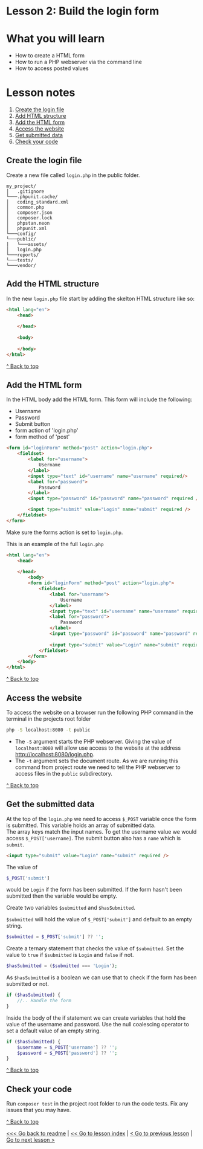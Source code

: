 # Lesson 2: Build the login form

# What you will learn
- How to create a HTML form
- How to run a PHP webserver via the command line
- How to access posted values

# Lesson notes

1. [Create the login file](lesson_2.md#create-the-login-file)
2. [Add HTML structure](lesson_2.md#add-the-html-structure)
3. [Add the HTML form](lesson_2.md#add-the-html-form)
4. [Access the website](lesson_2.md#access-the-website)
5. [Get submitted data](lesson_2.md#get-the-submitted-data)
6. [Check your code](lesson_2.md#check-your-code)

## Create the login file

Create a new file called `login.php` in the public folder.
```
my_project/
│   .gitignore
└───.phpunit.cache/
│   coding_standard.xml
│   common.php
│   composer.json
│   composer.lock
│   phpstan.neon
│   phpunit.xml
└───config/
└───public/
|   └───assets/
│   login.php
└───reports/
└───tests/
└───vendor/
```

## Add the HTML structure

In the new `login.php` file start by adding the skelton HTML structure like so:

```html
<html lang="en">
    <head>
        
    </head>
    
    <body>
    
    </body>
</html>
```

[^ Back to top](lesson_2.md#what-you-will-learn)

## Add the HTML form
In the HTML body add the HTML form. This form will include the following:
- Username
- Password
- Submit button
- form action of 'login.php'
- form method of 'post'
```html
<form id="loginForm" method="post" action="login.php">
    <fieldset>
        <label for="username">
            Username
        </label>
        <input type="text" id="username" name="username" required/>
        <label for="password">
            Password
        </label>
        <input type="password" id="password" name="password" required />

        <input type="submit" value="Login" name="submit" required />
    </fieldset>
</form>
```
Make sure the forms action is set to `login.php`.

This is an example of the full `login.php`
```html
<html lang="en">
    <head>
    
    </head>
        <body>
        <form id="loginForm" method="post" action="login.php">
            <fieldset>
                <label for="username">
                    Username
                </label>
                <input type="text" id="username" name="username" required/>
                <label for="password">
                    Password
                </label>
                <input type="password" id="password" name="password" required />
        
                <input type="submit" value="Login" name="submit" required />
            </fieldset>
        </form>
    </body>
</html>
```

[^ Back to top](lesson_2.md#what-you-will-learn)

## Access the website
To access the website on a browser run the following PHP command in the terminal in the projects root folder
```bash
php -S localhost:8080 -t public
```

- The `-S` argument starts the PHP webserver.  Giving the value of `localhost:8080` will allow use access to the website at the address [http://localhost:8080/login.php](http://localhost:8080/login.php).
- The `-t` argument sets the document route.  As we are running this command from project route we need to tell the PHP webserver to access files in the `public` subdirectory.

[^ Back to top](lesson_2.md#what-you-will-learn)

## Get the submitted data
At the top of the `login.php` we need to access `$_POST` variable once the form is submitted.  This variable holds an array of submitted data.  
The array keys match the input names.  To get the username value we would access `$_POST['username]`.
The submit button also has a `name` which is `submit`.
```html
<input type="submit" value="Login" name="submit" required />
```
The value of 
```php 
$_POST['submit']
``` 
would be `Login`  if the form has been submitted.
If the form hasn't been submitted then the variable would be empty.

Create two variables `$submitted` and `$hasSubmitted`.

`$submitted` will hold the value of `$_POST['submit']` and default to an empty string.
```php
$submitted = $_POST['submit'] ?? '';
```
Create a ternary statement that checks the value of `$submitted`. Set the value to `true` if `$submitted` is `Login` and `false` if not.
```php
$hasSubmitted = ($submitted === 'Login');
```

As `$hasSubmitted` is a boolean we can use that to check if the form has been submitted or not.

```php
if ($hasSubmitted) {
    //.. Handle the form
}
```
Inside the body of the if statement we can create variables that hold the value of the username and password.
Use the null coalescing operator to set a default value of an empty string.
```php
if ($hasSubmitted) {
    $username = $_POST['username'] ?? '';
    $password = $_POST['password'] ?? '';
}
```
[^ Back to top](lesson_2.md#what-you-will-learn)

## Check your code
Run `composer test` in the project root folder to run the code tests.  Fix any issues that you may have.

[^ Back to top](lesson_2.md#what-you-will-learn)

[<<< Go back to readme](../../README.md) | [<< Go to lesson index](index.md) | [< Go to previous lesson](lesson_1.md) | [Go to next lesson >](lesson_3.md) 